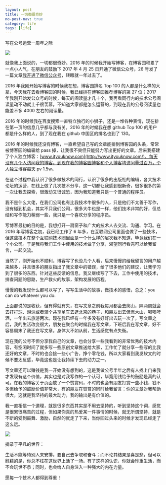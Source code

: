```yaml
---
layout: post
title: 一切都很奇妙
no-post-nav: true
category: life
tags: [life]
---
```


写在公号运营一周年之际

![](http://www.ityouknow.com/assets/images/2018/life/rose.jpg)

就像我上面说的，一切都很奇妙。2016 年的时候我开始写博客，在博客园积累了一点小人气，在朋友的鼓励下 2017 年 4 月 25 日开通了微信公众号，26 号发了一篇文章[我开通了微信公众号](https://mp.weixin.qq.com/s/D9MOZ6mFz-0HPQ0gZx_L1Q)，转眼就一年过去了。

2016 年我刚开始写博客的时候我在想，博客园排名 Top 100 的人都是什么样的大拿，今天我在去看博客园的时候，我已经排在博客园推荐博客的第 27 位；2017 年我刚开始发公众号的时候，每天的阅读量才几十个，我再看同行内的技术公号阅读量动不动就上千很羡慕，不知道大家都是怎么运营的，到现在我的公号阅读量也能差不多 4000 左右的阅读量。

2016 年的时候我在百度搜索一直特立独行的小狮子，还是一堆各种表情，现在排在第一页的信息几乎都与我有关，2016 年的时候我在想 github Top 100 的用户都是什么样的人，到了现在我在 github 中国区的排名也到了 130。

2016 年的时候我还没有博客，一直希望自己写的文章能排到博客园的头条，常常被博客园的编辑给 pass 掉，让我很不爽但只能努力写出更好的文章。后来我搭建了个人独立博客：[www.ityouknow.com](http://www.ityouknow.com/)，每天没有几个人访问我的博客，到现在我的博客园博客和个人博客均访问量过百万，个人独立博客每天 pv 1.5w。

在这个过程中我认识了很多做技术的同行，认识了很多的出版社的编辑，各大技术论坛的运营，在线上做了几次技术分享，这一切都让我感到很新奇，很多很多的第一次让我去探索，很激动又很诚恐，因为我知道我只是一个普通的程序员。

我不是什么大佬，在我们公司也有比我技术牛很多的人，只是他们不太善于写作，没有碰到机会，其实不只我们公司，很多大牛也是一样，他们技术非常的好，但总结和写作能力稍弱一些，我只是一个喜欢分享的程序员。

写博客最初的目的是，我想打开一扇窗子和广大的技术人去交流、沟通、学习。在 2016 年写博客之初，我已经工作了 6 年多，在互联网公司里面也做了一些技术，但这些技术在整个互联网技术圈里面是一个什么样的层次我不知道，毕竟我们在一个小公司。于是我将我们工作中使用的技术做了分享，渴望同行看完可以给我留言，一起交流。

当然了，刚开始也不顺利，博客写了也没几个人看，后来慢慢的给我留言的用户越来越多，并且很多的朋友指出了我文章中的错误，给了很多他们的建议，让我学习到了很多的东西。针对这些反馈的信息，我又继续写了下去，工作中使用的技术，排查问题的思路，生产救火的故事，架构发展的历程。

慢慢的我发现什么都可以写了，写写生活中的故事，做技术的感悟，总之：you can do whatever you do.

上面都说的是收获，但有得就有失，在写文章之前我每月都会去爬山，隔两周就会去打打球、游泳或者骑个共享单车去逛北京的巷子，和朋友出去侃侃大山，喝喝啤酒，一年出去旅游两次。现在我已经有一年多没有好好出去玩一次了，写文章之后，我的生活改变很大，朋友在聚合的时候我在写文章，下班后我在写文章，好不容易周末了我还在写文章，身体大不如从前，生活感觉有点失衡。

现在我的公号不但分享我自己的文章，也会分享一些我看到的非常优秀的技术内容，有空闲时间了就多写一些原创文章推送给大家，工作忙了就分享一些写的比我还好的文章，不时的也会接一些小广告，挣个零花钱，所以大家看到我发软文的时候不要太反感，毕竟这也是让我持续下去的动力之一。

写文章还可以赚钱是我一开始没有想到的，这是我做公号半年之后有人找上门来我才发现有这个价值，其实也是对我写作的一个认可，毕竟用钱给予的鼓励是真的认可。在我的博客关于页面放了一个赞赏码，不时的也会有朋友打赏一些小钱，钱不多但给予的鼓励价值非常大，有的朋友在赞赏的同时给我留言：你的文章对我帮助很大，这就是我坚持的最大动力，我的输出是有价值的。

我一直相信一个道理，就是很多东西其实是不用去坚持的，听到坚持这个词，感觉是很累很痛苦的过程，但如果你真的热爱某一件事情的时候，就无所谓坚持，就是不断的受到鼓舞、激励，自然的就走了下来，当你回过头来的时候才发现已经走了这么远。

![](http://www.ityouknow.com/assets/images/2018/life/zuizhong.png)

摘录于平凡的世界：

生活不能等待别人来安排，要自己去争取和奋斗；而不论其结果是喜是悲，但可以慰藉的是，你总不枉在这世界上活了一场。有了这样的认识，你就会珍重生活，而不会玩世不恭；同时，也会给人自身注入一种强大的内在力量。

愿每一个技术人都得到尊重！
